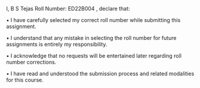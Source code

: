 


I, B S Tejas Roll Number: ED22B004 , declare that:

• I have carefully selected my correct roll number while submitting this assignment.

• I understand that any mistake in selecting the roll number for future assignments is entirely my responsibility.

• I acknowledge that no requests will be entertained later regarding roll number corrections.

• I have read and understood the submission process and related modalities for this course.
